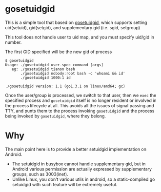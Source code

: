 # gosetuidgid

This is a simple tool that based on [gosetuidgid](https://github.com/tianon/gosetuidgid), which supports setting uid(setuid), gid(setgid), and supplementary gid (i.e. sgid, setgroup)

This tool does not handle user to uid map, and you must specify uid/gid in number.

The first GID specified will be the new gid of process 

```console
$ gosetuidgid
Usage: ./gosetuidgid user-spec command [args]
   eg: ./gosetuidgid tianon bash
       ./gosetuidgid nobody:root bash -c 'whoami && id'
       ./gosetuidgid 1000:1 id

./gosetuidgid version: 1.1 (go1.3.1 on linux/amd64; gc)
```

Once the user/group is processed, we switch to that user, then we `exec` the specified process and `gosetuidgid` itself is no longer resident or involved in the process lifecycle at all.  This avoids all the issues of signal passing and TTY, and punts them to the process invoking `gosetuidgid` and the process being invoked by `gosetuidgid`, where they belong.

# Why

The main point here is to provide a better setuidgid implementation on Android.
- The setuidgid in busybox cannot handle supplementary gid, but in Android various permission are actually expressed by supplementary groups, such as 3003(inet).
- Unlike Linux, you don't various utils in android, so a static-compiled go setuidgid with such feature will be extremely useful.